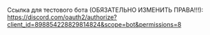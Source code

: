 Ссылка для тестового бота (ОБЯЗАТЕЛЬНО ИЗМЕНИТЬ ПРАВА!!!): https://discord.com/oauth2/authorize?client_id=898854228829814824&scope=bot&permissions=8 
